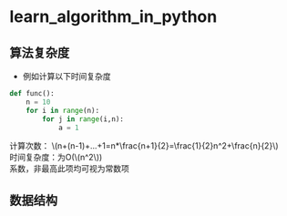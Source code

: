 <script type="text/javascript" src="http://cdn.mathjax.org/mathjax/latest/MathJax.js?config=default"></script>
# learn_algorithm_in_python
## 算法复杂度
* 例如计算以下时间复杂度

```python
def func():
	n = 10
	for i in range(n):
		for j in range(i,n):
			a = 1
```
计算次数：
 \\(n+(n-1)+...+1=n*\frac{n+1}{2}=\frac{1}{2}n^2+\frac{n}{2}\\)  
 时间复杂度：为O(\\(n^2\\))  
 系数，非最高此项均可视为常数项
## 数据结构
